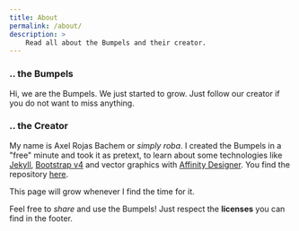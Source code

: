 ```yaml
---
title: About
permalink: /about/
description: >
    Read all about the Bumpels and their creator.
---
```

### .. the Bumpels

Hi, we are the Bumpels.
We just started to grow. Just follow our creator if you do not want to miss anything.

### .. the Creator

My name is Axel Rojas Bachem or _simply roba_. I created the Bumpels in a "free" minute and took it as pretext, to learn about some technologies like [Jekyll][1], [Bootstrap v4][2] and vector graphics with [Affinity Designer][3]. You find the repository [here][4].

This page will grow whenever I find the time for it.

Feel free to _share_ and use the Bumpels! Just respect the **licenses** you can find in the footer.

<!--TODO create FAQ if necessary-->

[1]: https://jekyllrb.com
[2]: https://getbootstrap.com/docs/4.0/getting-started/introduction/
[3]: https://affinity.serif.com/de/designer/
[4]: https://github.com/simplyRoba/bumpels
